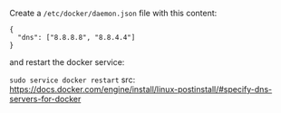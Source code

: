 Create a `/etc/docker/daemon.json` file with this content:
```
{
  "dns": ["8.8.8.8", "8.8.4.4"]
}
```
and restart the docker service:

`sudo service docker restart`
src: https://docs.docker.com/engine/install/linux-postinstall/#specify-dns-servers-for-docker
